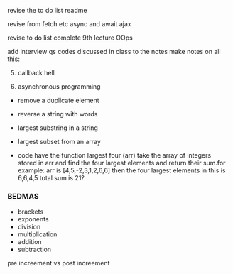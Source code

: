 revise the to do list readme 

revise from fetch etc 
async and await 
ajax 

revise to do list 
complete 9th lecture 
OOps 

add interview qs codes discussed in class to the notes 
make notes on all this:

5. callback hell 

9. asynchronous programming 
- remove a duplicate element 
- reverse a string with words 
- largest substring in a string 
- largest subset from an array 

- code 
have the function largest four (arr) take the array of integers stored in arr and find the four largest elements and return their sum.for example: arr is [4,5,-2,3,1,2,6,6] then the four largest elements in this is 6,6,4,5 total sum is 21?

### BEDMAS 
- brackets 
- exponents 
- division 
- multiplication 
- addition 
- subtraction 

pre increement vs post increement 

